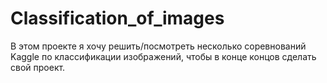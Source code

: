 # Сlassification_of_images
В этом проекте я хочу решить/посмотреть несколько соревнований Kaggle по классификации изображений, чтобы в конце концов сделать свой проект.
